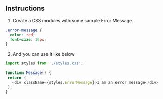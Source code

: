 ## Instructions

1. Create a CSS modules with some sample Error Message
```css
.error-message {
  color: red;
  font-size: 16px;
}
```
2. And you can use it like below
```js
import styles from './styles.css';
 
function Message() {
 return (
   <div className={styles.ErrorMessage}>I am an error message</div>
 );
}
```